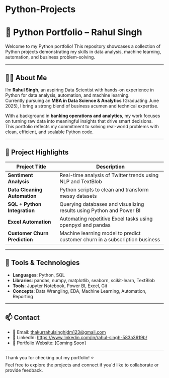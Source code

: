 # Python-Projects

# 🐍 Python Portfolio – Rahul Singh

Welcome to my Python portfolio! This repository showcases a collection of Python projects demonstrating my skills in data analysis, machine learning, automation, and business problem-solving.

---

## 👨‍💻 About Me

I’m **Rahul Singh**, an aspiring Data Scientist with hands-on experience in Python for data analysis, automation, and machine learning.  
Currently pursuing an **MBA in Data Science & Analytics** (Graduating June 2025), I bring a strong blend of business acumen and technical expertise.

With a background in **banking operations and analytics**, my work focuses on turning raw data into meaningful insights that drive smart decisions.  
This portfolio reflects my commitment to solving real-world problems with clean, efficient, and scalable Python code.

---

## 📁 Project Highlights

| Project Title                  | Description                                                                 |
|-------------------------------|-----------------------------------------------------------------------------|
| **Sentiment Analysis**        | Real-time analysis of Twitter trends using NLP and TextBlob                 |
| **Data Cleaning Automation**  | Python scripts to clean and transform messy datasets                        |
| **SQL + Python Integration**  | Querying databases and visualizing results using Python and Power BI        |
| **Excel Automation**          | Automating repetitive Excel tasks using openpyxl and pandas                 |
| **Customer Churn Prediction** | Machine learning model to predict customer churn in a subscription business |

---

## 🔧 Tools & Technologies

- **Languages**: Python, SQL  
- **Libraries**: pandas, numpy, matplotlib, seaborn, scikit-learn, TextBlob  
- **Tools**: Jupyter Notebook, Power BI, Excel, Git  
- **Concepts**: Data Wrangling, EDA, Machine Learning, Automation, Reporting

---

## 📫 Contact

- 📧 Email: thakurrahulsinghjdm123@gmail.com 
- 💼 LinkedIn: https://www.linkedin.com/in/rahul-singh-583a3619b/
- 🧠 Portfolio Website: [Coming Soon]

---

Thank you for checking out my portfolio! ⭐  
Feel free to explore the projects and connect if you'd like to collaborate or provide feedback.

